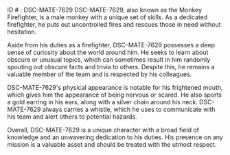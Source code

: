 ID # : DSC-MATE-7629
DSC-MATE-7629, also known as the Monkey Firefighter, is a male monkey with a unique set of skills. As a dedicated firefighter, he puts out uncontrolled fires and rescues those in need without hesitation.

Aside from his duties as a firefighter, DSC-MATE-7629 possesses a deep sense of curiosity about the world around him. He seeks to learn about obscure or unusual topics, which can sometimes result in him randomly spouting out obscure facts and trivia to others. Despite this, he remains a valuable member of the team and is respected by his colleagues.

DSC-MATE-7629's physical appearance is notable for his frightened mouth, which gives him the appearance of being nervous or scared. He also sports a gold earring in his ears, along with a silver chain around his neck. DSC-MATE-7629 always carries a whistle, which he uses to communicate with his team and alert others to potential hazards.

Overall, DSC-MATE-7629 is a unique character with a broad field of knowledge and an unwavering dedication to his duties. His presence on any mission is a valuable asset and should be treated with the utmost respect.